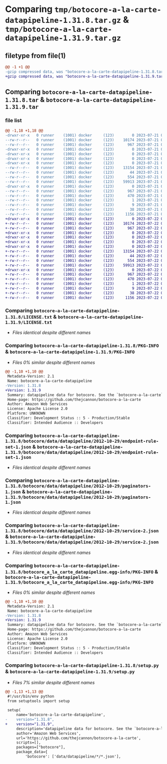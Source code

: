 # Comparing `tmp/botocore-a-la-carte-datapipeline-1.31.8.tar.gz` & `tmp/botocore-a-la-carte-datapipeline-1.31.9.tar.gz`

## filetype from file(1)

```diff
@@ -1 +1 @@
-gzip compressed data, was "botocore-a-la-carte-datapipeline-1.31.8.tar", last modified: Fri Jul 21 01:21:22 2023, max compression
+gzip compressed data, was "botocore-a-la-carte-datapipeline-1.31.9.tar", last modified: Sat Jul 22 01:20:25 2023, max compression
```

## Comparing `botocore-a-la-carte-datapipeline-1.31.8.tar` & `botocore-a-la-carte-datapipeline-1.31.9.tar`

### file list

```diff
@@ -1,18 +1,18 @@
-drwxr-xr-x   0 runner    (1001) docker     (123)        0 2023-07-21 01:21:22.290945 botocore-a-la-carte-datapipeline-1.31.8/
--rw-r--r--   0 runner    (1001) docker     (123)    10174 2023-07-21 01:21:22.000000 botocore-a-la-carte-datapipeline-1.31.8/LICENSE.txt
--rw-r--r--   0 runner    (1001) docker     (123)      967 2023-07-21 01:21:22.290945 botocore-a-la-carte-datapipeline-1.31.8/PKG-INFO
-drwxr-xr-x   0 runner    (1001) docker     (123)        0 2023-07-21 01:21:22.286945 botocore-a-la-carte-datapipeline-1.31.8/botocore/
-drwxr-xr-x   0 runner    (1001) docker     (123)        0 2023-07-21 01:21:22.286945 botocore-a-la-carte-datapipeline-1.31.8/botocore/data/
-drwxr-xr-x   0 runner    (1001) docker     (123)        0 2023-07-21 01:21:22.286945 botocore-a-la-carte-datapipeline-1.31.8/botocore/data/datapipeline/
-drwxr-xr-x   0 runner    (1001) docker     (123)        0 2023-07-21 01:21:22.286945 botocore-a-la-carte-datapipeline-1.31.8/botocore/data/datapipeline/2012-10-29/
--rw-r--r--   0 runner    (1001) docker     (123)    13154 2023-07-21 01:21:06.000000 botocore-a-la-carte-datapipeline-1.31.8/botocore/data/datapipeline/2012-10-29/endpoint-rule-set-1.json
--rw-r--r--   0 runner    (1001) docker     (123)       44 2023-07-21 01:21:06.000000 botocore-a-la-carte-datapipeline-1.31.8/botocore/data/datapipeline/2012-10-29/examples-1.json
--rw-r--r--   0 runner    (1001) docker     (123)      554 2023-07-21 01:21:06.000000 botocore-a-la-carte-datapipeline-1.31.8/botocore/data/datapipeline/2012-10-29/paginators-1.json
--rw-r--r--   0 runner    (1001) docker     (123)    59913 2023-07-21 01:21:06.000000 botocore-a-la-carte-datapipeline-1.31.8/botocore/data/datapipeline/2012-10-29/service-2.json
-drwxr-xr-x   0 runner    (1001) docker     (123)        0 2023-07-21 01:21:22.290945 botocore-a-la-carte-datapipeline-1.31.8/botocore_a_la_carte_datapipeline.egg-info/
--rw-r--r--   0 runner    (1001) docker     (123)      967 2023-07-21 01:21:22.000000 botocore-a-la-carte-datapipeline-1.31.8/botocore_a_la_carte_datapipeline.egg-info/PKG-INFO
--rw-r--r--   0 runner    (1001) docker     (123)      470 2023-07-21 01:21:22.000000 botocore-a-la-carte-datapipeline-1.31.8/botocore_a_la_carte_datapipeline.egg-info/SOURCES.txt
--rw-r--r--   0 runner    (1001) docker     (123)        1 2023-07-21 01:21:22.000000 botocore-a-la-carte-datapipeline-1.31.8/botocore_a_la_carte_datapipeline.egg-info/dependency_links.txt
--rw-r--r--   0 runner    (1001) docker     (123)        9 2023-07-21 01:21:22.000000 botocore-a-la-carte-datapipeline-1.31.8/botocore_a_la_carte_datapipeline.egg-info/top_level.txt
--rw-r--r--   0 runner    (1001) docker     (123)       38 2023-07-21 01:21:22.290945 botocore-a-la-carte-datapipeline-1.31.8/setup.cfg
--rw-r--r--   0 runner    (1001) docker     (123)     1156 2023-07-21 01:21:22.000000 botocore-a-la-carte-datapipeline-1.31.8/setup.py
+drwxr-xr-x   0 runner    (1001) docker     (123)        0 2023-07-22 01:20:25.012915 botocore-a-la-carte-datapipeline-1.31.9/
+-rw-r--r--   0 runner    (1001) docker     (123)    10174 2023-07-22 01:20:24.000000 botocore-a-la-carte-datapipeline-1.31.9/LICENSE.txt
+-rw-r--r--   0 runner    (1001) docker     (123)      967 2023-07-22 01:20:25.012915 botocore-a-la-carte-datapipeline-1.31.9/PKG-INFO
+drwxr-xr-x   0 runner    (1001) docker     (123)        0 2023-07-22 01:20:25.012915 botocore-a-la-carte-datapipeline-1.31.9/botocore/
+drwxr-xr-x   0 runner    (1001) docker     (123)        0 2023-07-22 01:20:25.012915 botocore-a-la-carte-datapipeline-1.31.9/botocore/data/
+drwxr-xr-x   0 runner    (1001) docker     (123)        0 2023-07-22 01:20:25.012915 botocore-a-la-carte-datapipeline-1.31.9/botocore/data/datapipeline/
+drwxr-xr-x   0 runner    (1001) docker     (123)        0 2023-07-22 01:20:25.012915 botocore-a-la-carte-datapipeline-1.31.9/botocore/data/datapipeline/2012-10-29/
+-rw-r--r--   0 runner    (1001) docker     (123)    13154 2023-07-22 01:20:09.000000 botocore-a-la-carte-datapipeline-1.31.9/botocore/data/datapipeline/2012-10-29/endpoint-rule-set-1.json
+-rw-r--r--   0 runner    (1001) docker     (123)       44 2023-07-22 01:20:09.000000 botocore-a-la-carte-datapipeline-1.31.9/botocore/data/datapipeline/2012-10-29/examples-1.json
+-rw-r--r--   0 runner    (1001) docker     (123)      554 2023-07-22 01:20:09.000000 botocore-a-la-carte-datapipeline-1.31.9/botocore/data/datapipeline/2012-10-29/paginators-1.json
+-rw-r--r--   0 runner    (1001) docker     (123)    59913 2023-07-22 01:20:09.000000 botocore-a-la-carte-datapipeline-1.31.9/botocore/data/datapipeline/2012-10-29/service-2.json
+drwxr-xr-x   0 runner    (1001) docker     (123)        0 2023-07-22 01:20:25.012915 botocore-a-la-carte-datapipeline-1.31.9/botocore_a_la_carte_datapipeline.egg-info/
+-rw-r--r--   0 runner    (1001) docker     (123)      967 2023-07-22 01:20:24.000000 botocore-a-la-carte-datapipeline-1.31.9/botocore_a_la_carte_datapipeline.egg-info/PKG-INFO
+-rw-r--r--   0 runner    (1001) docker     (123)      470 2023-07-22 01:20:24.000000 botocore-a-la-carte-datapipeline-1.31.9/botocore_a_la_carte_datapipeline.egg-info/SOURCES.txt
+-rw-r--r--   0 runner    (1001) docker     (123)        1 2023-07-22 01:20:24.000000 botocore-a-la-carte-datapipeline-1.31.9/botocore_a_la_carte_datapipeline.egg-info/dependency_links.txt
+-rw-r--r--   0 runner    (1001) docker     (123)        9 2023-07-22 01:20:24.000000 botocore-a-la-carte-datapipeline-1.31.9/botocore_a_la_carte_datapipeline.egg-info/top_level.txt
+-rw-r--r--   0 runner    (1001) docker     (123)       38 2023-07-22 01:20:25.012915 botocore-a-la-carte-datapipeline-1.31.9/setup.cfg
+-rw-r--r--   0 runner    (1001) docker     (123)     1156 2023-07-22 01:20:24.000000 botocore-a-la-carte-datapipeline-1.31.9/setup.py
```

### Comparing `botocore-a-la-carte-datapipeline-1.31.8/LICENSE.txt` & `botocore-a-la-carte-datapipeline-1.31.9/LICENSE.txt`

 * *Files identical despite different names*

### Comparing `botocore-a-la-carte-datapipeline-1.31.8/PKG-INFO` & `botocore-a-la-carte-datapipeline-1.31.9/PKG-INFO`

 * *Files 0% similar despite different names*

```diff
@@ -1,10 +1,10 @@
 Metadata-Version: 2.1
 Name: botocore-a-la-carte-datapipeline
-Version: 1.31.8
+Version: 1.31.9
 Summary: datapipeline data for botocore. See the `botocore-a-la-carte` package for more info.
 Home-page: https://github.com/thejcannon/botocore-a-la-carte
 Author: Amazon Web Services
 License: Apache License 2.0
 Platform: UNKNOWN
 Classifier: Development Status :: 5 - Production/Stable
 Classifier: Intended Audience :: Developers
```

### Comparing `botocore-a-la-carte-datapipeline-1.31.8/botocore/data/datapipeline/2012-10-29/endpoint-rule-set-1.json` & `botocore-a-la-carte-datapipeline-1.31.9/botocore/data/datapipeline/2012-10-29/endpoint-rule-set-1.json`

 * *Files identical despite different names*

### Comparing `botocore-a-la-carte-datapipeline-1.31.8/botocore/data/datapipeline/2012-10-29/paginators-1.json` & `botocore-a-la-carte-datapipeline-1.31.9/botocore/data/datapipeline/2012-10-29/paginators-1.json`

 * *Files identical despite different names*

### Comparing `botocore-a-la-carte-datapipeline-1.31.8/botocore/data/datapipeline/2012-10-29/service-2.json` & `botocore-a-la-carte-datapipeline-1.31.9/botocore/data/datapipeline/2012-10-29/service-2.json`

 * *Files identical despite different names*

### Comparing `botocore-a-la-carte-datapipeline-1.31.8/botocore_a_la_carte_datapipeline.egg-info/PKG-INFO` & `botocore-a-la-carte-datapipeline-1.31.9/botocore_a_la_carte_datapipeline.egg-info/PKG-INFO`

 * *Files 0% similar despite different names*

```diff
@@ -1,10 +1,10 @@
 Metadata-Version: 2.1
 Name: botocore-a-la-carte-datapipeline
-Version: 1.31.8
+Version: 1.31.9
 Summary: datapipeline data for botocore. See the `botocore-a-la-carte` package for more info.
 Home-page: https://github.com/thejcannon/botocore-a-la-carte
 Author: Amazon Web Services
 License: Apache License 2.0
 Platform: UNKNOWN
 Classifier: Development Status :: 5 - Production/Stable
 Classifier: Intended Audience :: Developers
```

### Comparing `botocore-a-la-carte-datapipeline-1.31.8/setup.py` & `botocore-a-la-carte-datapipeline-1.31.9/setup.py`

 * *Files 7% similar despite different names*

```diff
@@ -1,13 +1,13 @@
 #!/usr/bin/env python
 from setuptools import setup
 
 setup(
     name='botocore-a-la-carte-datapipeline',
-    version="1.31.8",
+    version="1.31.9",
     description='datapipeline data for botocore. See the `botocore-a-la-carte` package for more info.',
     author='Amazon Web Services',
     url='https://github.com/thejcannon/botocore-a-la-carte',
     scripts=[],
     packages=["botocore"],
     package_data={
         'botocore': ['data/datapipeline/*/*.json'],
```

